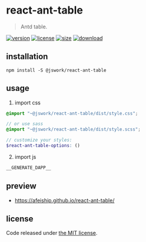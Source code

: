 # react-ant-table
> Antd table.

[![version][version-image]][version-url]
[![license][license-image]][license-url]
[![size][size-image]][size-url]
[![download][download-image]][download-url]

## installation
```shell
npm install -S @jswork/react-ant-table
```

## usage
1. import css
  ```scss
  @import "~@jswork/react-ant-table/dist/style.css";

  // or use sass
  @import "~@jswork/react-ant-table/dist/style.scss";

  // customize your styles:
  $react-ant-table-options: ()
  ```
2. import js
  ```js
__GENERATE_DAPP__
  ```

## preview
- https://afeiship.github.io/react-ant-table/

## license
Code released under [the MIT license](https://github.com/afeiship/react-ant-table/blob/master/LICENSE.txt).

[version-image]: https://img.shields.io/npm/v/@jswork/react-ant-table
[version-url]: https://npmjs.org/package/@jswork/react-ant-table

[license-image]: https://img.shields.io/npm/l/@jswork/react-ant-table
[license-url]: https://github.com/afeiship/react-ant-table/blob/master/LICENSE.txt

[size-image]: https://img.shields.io/bundlephobia/minzip/@jswork/react-ant-table
[size-url]: https://github.com/afeiship/react-ant-table/blob/master/dist/react-ant-table.min.js

[download-image]: https://img.shields.io/npm/dm/@jswork/react-ant-table
[download-url]: https://www.npmjs.com/package/@jswork/react-ant-table
